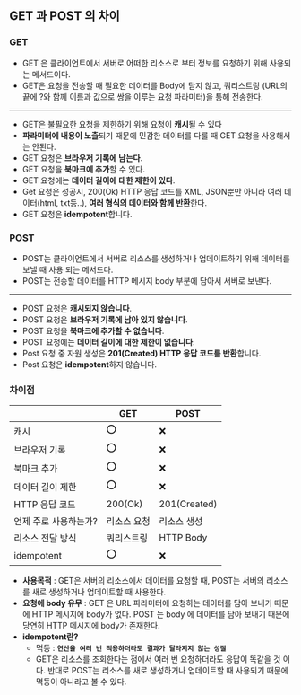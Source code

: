 ## GET 과 POST 의 차이

### GET

- GET 은 클라이언트에서 서버로 어떠한 리소스로 부터 정보를 요청하기 위해 사용되는 메서드이다.
- GET은 요청을 전송할 때 필요한 데이터를 Body에 담지 않고, 쿼리스트링 (URL의 끝에 ?와 함께 이름과 값으로 쌍을 이루는 요청 파라미터)을 통해 전송한다.

---

- GET은 불필요한 요청을 제한하기 위해 요청이 **캐시**될 수 있다
- **파라미터에 내용이 노출**되기 때문에 민감한 데이터를 다룰 때 GET 요청을 사용해서는 안된다.
- GET 요청은 **브라우저 기록에 남는다**.
- GET 요청을 **북마크에 추가**할 수 있다.
- GET 요청에는 **데이터 길이에 대한 제한이 있다**.
- Get 요청은 성공시, 200(Ok) HTTP 응답 코드를 XML, JSON뿐만 아니라 여러 데이터(html, txt등..), **여러 형식의 데이터와 함께 반환**한다.
- GET 요청은 **idempotent**합니다.

### POST

- POST는 클라이언트에서 서버로 리소스를 생성하거나 업데이트하기 위해 데이터를 보낼 때 사용 되는 메서드다.
- POST는 전송할 데이터를 HTTP 메시지 body 부분에 담아서 서버로 보낸다.

---

- POST 요청은 **캐시되지 않습니다**.
- POST 요청은 **브라우저 기록에 남아 있지 않습니다**.
- POST 요청을 **북마크에 추가할 수 없습니다**.
- POST 요청에는 **데이터 길이에 대한 제한이 없습니다**.
- Post 요청 중 자원 생성은 **201(Created) HTTP 응답 코드를 반환**합니다.
- Post 요청은 **idempotent**하지 않습니다.

### 차이점

|                       | GET         | POST         |
| --------------------- | ----------- | ------------ |
| 캐시                  | ⭕️         | ❌           |
| 브라우저 기록         | ⭕️         | ❌           |
| 북마크 추가           | ⭕️         | ❌           |
| 데이터 길이 제한      | ⭕️         | ❌           |
| HTTP 응답 코드        | 200(Ok)     | 201(Created) |
| 언제 주로 사용하는가? | 리소스 요청 | 리소스 생성  |
| 리소스 전달 방식      | 쿼리스트링  | HTTP Body    |
| idempotent            | ⭕️         | ❌           |

- **사용목적** : GET은 서버의 리소스에서 데이터를 요청할 때, POST는 서버의 리소스를 새로 생성하거나 업데이트할 때 사용한다.
- **요청에 body 유무** : GET 은 URL 파라미터에 요청하는 데이터를 담아 보내기 때문에 HTTP 메시지에 body가 없다. POST 는 body 에 데이터를 담아 보내기 때문에 당연히 HTTP 메시지에 body가 존재한다.
- **idempotent란?**
  - 멱등 : **`연산을 여러 번 적용하더라도 결과가 달라지지 않는 성질`**
  - GET은 리소스를 조회한다는 점에서 여러 번 요청하더라도 응답이 똑같을 것 이다. 반대로 POST는 리소스를 새로 생성하거나 업데이트할 때 사용되기 때문에 멱등이 아니라고 볼 수 있다.
